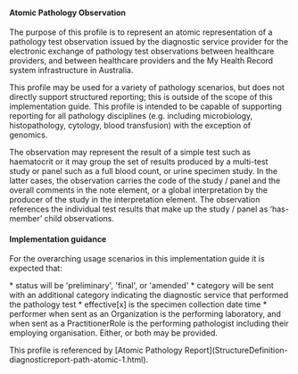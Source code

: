 #### Atomic Pathology Observation
<p>The purpose of this profile is to represent an atomic representation of a pathology test observation issued by the diagnostic service provider for the electronic exchange of pathology test observations between healthcare providers, and between healthcare providers and the My Health Record system infrastructure in Australia.</p>
<p>This profile may be used for a variety of pathology scenarios, but does not directly support structured reporting; this is outside of the scope of this implementation guide. This profile is intended to be capable of supporting reporting for all pathology disciplines (e.g. including microbiology, histopathology, cytology, blood transfusion) with the exception of genomics.</p>
<p>The observation may represent the result of a simple test such as haematocrit or it may group the set of results produced by a multi-test study or panel such as a full blood count, or urine specimen study. In the latter cases, the observation carries the code of the study / panel and the overall comments in the note element, or a global interpretation by the producer of the study in the interpretation element. The observation references the individual test results that make up the study / panel as ‘has-member’ child observations.</p>

#### Implementation guidance
<p>For the overarching usage scenarios in this implementation guide it is expected that:</p>
* status will be 'preliminary', 'final', or 'amended'
* category will be sent with an additional category indicating the diagnostic service that performed the pathology test
* effective[x] is the specimen collection date time
* performer when sent as an Organization is the performing laboratory, and when sent as a PractitionerRole is the performing pathologist including their employing organisation. Either, or both may be provided.

<p>This profile is referenced by [Atomic Pathology Report](StructureDefinition-diagnosticreport-path-atomic-1.html).</p>